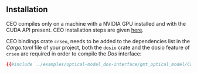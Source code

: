 ## Installation

CEO compiles only on a machine with a NVIDIA GPU installed and with the CUDA API present. 
CEO installation steps are given [here](https://github.com/rconan/CEO).

CEO bindings crate `crseo`, needs to be added to the dependencies list in the *Cargo.toml* file of your project, both the `dosio` crate and the dosio feature of `crseo` are required in order to compile the *Dos* interface:
```toml
{{#include ../examples/optical-model_dos-interface/gmt_optical_model/Cargo.toml:depends}}
```

